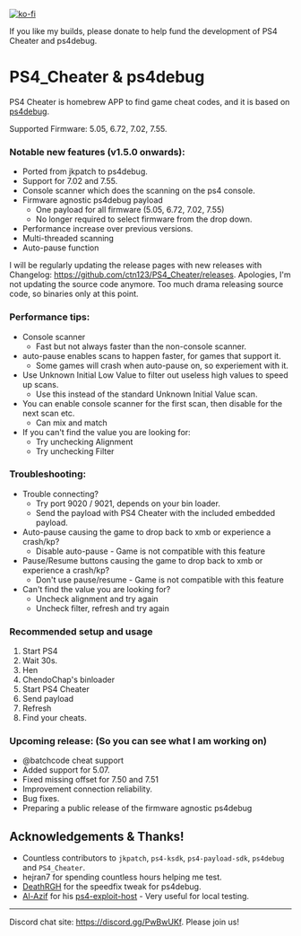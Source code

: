 [![ko-fi](https://ko-fi.com/img/githubbutton_sm.svg)](https://ko-fi.com/X8X741UC0)

If you like my builds, please donate to help fund the development of PS4 Cheater and ps4debug.

# PS4_Cheater & ps4debug

PS4 Cheater is homebrew APP to find game cheat codes, and it is based on [ps4debug](https://github.com/jogolden/ps4debug).

Supported Firmware: 5.05, 6.72, 7.02, 7.55.

### Notable new features (v1.5.0 onwards):
  - Ported from jkpatch to ps4debug.
  - Support for 7.02 and 7.55.
  - Console scanner which does the scanning on the ps4 console.
  - Firmware agnostic ps4debug payload
    - One payload for all firmware (5.05, 6.72, 7.02, 7.55)
    - No longer required to select firmware from the drop down.
  - Performance increase over previous versions.
  - Multi-threaded scanning
  - Auto-pause function

I will be regularly updating the release pages with new releases with Changelog: https://github.com/ctn123/PS4_Cheater/releases.
Apologies, I'm not updating the source code anymore. Too much drama releasing source code, so binaries only at this point.

### Performance tips:
  - Console scanner
    - Fast but not always faster than the non-console scanner.
  - auto-pause enables scans to happen faster, for games that support it.
    - Some games will crash when auto-pause on, so experiement with it.
  - Use Unknown Initial Low Value to filter out useless high values to speed up scans.
    - Use this instead of the standard Unknown Initial Value scan.
  - You can enable console scanner for the first scan, then disable for the next scan etc.
    - Can mix and match
  - If you can't find the value you are looking for:
    - Try unchecking Alignment
    - Try unchecking Filter

### Troubleshooting:
  - Trouble connecting?
    - Try port 9020 / 9021, depends on your bin loader.
    - Send the payload with PS4 Cheater with the included embedded payload.
  - Auto-pause causing the game to drop back to xmb or experience a crash/kp?
    - Disable auto-pause - Game is not compatible with this feature
  - Pause/Resume buttons causing the game to drop back to xmb or experience a crash/kp?
    - Don't use pause/resume - Game is not compatible with this feature
  - Can't find the value you are looking for?
    - Uncheck alignment and try again
    - Uncheck filter, refresh and try again

### Recommended setup and usage
  1. Start PS4
  2. Wait 30s.
  3. Hen
  4. ChendoChap's binloader
  5. Start PS4 Cheater
  6. Send payload
  7. Refresh
  8. Find your cheats.

### Upcoming release: (So you can see what I am working on)
  - @batchcode cheat support
  - Added support for 5.07.
  - Fixed missing offset for 7.50 and 7.51
  - Improvement connection reliability.
  - Bug fixes.
  - Preparing a public release of the firmware agnostic ps4debug

## Acknowledgements & Thanks!

- Countless contributors to `jkpatch`, `ps4-ksdk`, `ps4-payload-sdk`, `ps4debug` and `PS4_Cheater`.
- hejran7 for spending countless hours helping me test.
- [DeathRGH](https://github.com/DeathRGH) for the speedfix tweak for ps4debug.
- [Al-Azif](https://github.com/Al-Azif) for his [ps4-exploit-host](https://github.com/Al-Azif/ps4-exploit-host) - Very useful for local testing.

---
Discord chat site: https://discord.gg/PwBwUKf.
Please join us!
